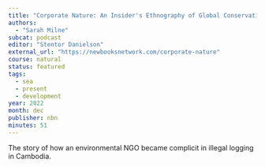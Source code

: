 ```yaml
---
title: "Corporate Nature: An Insider's Ethnography of Global Conservation"
authors:
  - "Sarah Milne"
subcat: podcast
editor: "Stentor Danielson"
external_url: "https://newbooksnetwork.com/corporate-nature"
course: natural
status: featured
tags:
  - sea
  - present
  - development
year: 2022
month: dec
publisher: nbn
minutes: 51
---
```


The story of how an environmental NGO became complicit in illegal logging in Cambodia.
